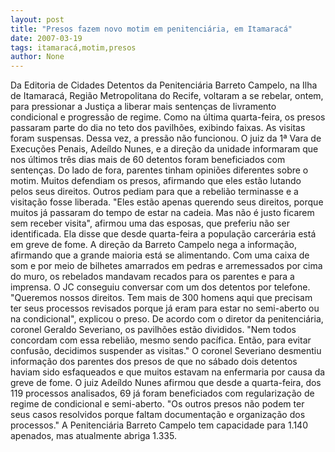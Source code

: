 ```yaml
---
layout: post
title: "Presos fazem novo motim em penitenciária, em Itamaracá"
date: 2007-03-19
tags: itamaracá,motim,presos
author: None
---
```


Da Editoria de Cidades
Detentos da Penitenciária Barreto Campelo, na Ilha de Itamaracá, Região Metropolitana do Recife, voltaram a se rebelar, ontem, para pressionar a Justiça a liberar mais sentenças de livramento condicional e progressão de regime.
Como na última quarta-feira, os presos passaram parte do dia no teto dos pavilhões, exibindo faixas. As visitas foram suspensas. Dessa vez, a pressão não funcionou. 
O juiz da 1ª Vara de Execuções Penais, Adeíldo Nunes, e a direção da unidade informaram que nos últimos três dias mais de 60 detentos foram beneficiados com sentenças. Do lado de fora, parentes tinham opiniões diferentes sobre o motim. Muitos defendiam os presos, afirmando que eles estão lutando pelos seus direitos. Outros pediam para que a rebelião terminasse e a visitação fosse liberada. 
\"Eles estão apenas querendo seus direitos, porque muitos já passaram do tempo de estar na cadeia. Mas não é justo ficarem sem receber visita\", afirmou uma das esposas, que preferiu não ser identificada. Ela disse que desde quarta-feira a população carcerária está em greve de fome. A direção da Barreto Campelo nega a informação, afirmando que a grande maioria está se alimentando. 
Com uma caixa de som e por meio de bilhetes amarrados em pedras e arremessados por cima do muro, os rebelados mandavam recados para os parentes e para a imprensa. O JC conseguiu conversar com um dos detentos por telefone. \"Queremos nossos direitos. Tem mais de 300 homens aqui que precisam ter seus processos revisados porque já eram para estar no semi-aberto ou na condicional\", explicou o preso. 
De acordo com o diretor da penitenciária, coronel Geraldo Severiano, os pavilhões estão divididos. \"Nem todos concordam com essa rebelião, mesmo sendo pacífica. Então, para evitar confusão, decidimos suspender as visitas.\" 
O coronel Severiano desmentiu informação dos parentes dos presos de que no sábado dois detentos haviam sido esfaqueados e que muitos estavam na enfermaria por causa da greve de fome. 
O juiz Adeíldo Nunes afirmou que desde a quarta-feira, dos 119 processos analisados, 69 já foram beneficiados com regularização de regime de condicional e semi-aberto. \"Os outros presos não podem ter seus casos resolvidos porque faltam documentação e organização dos processos.\" 
A Penitenciária Barreto Campelo tem capacidade para 1.140 apenados, mas atualmente abriga 1.335. 